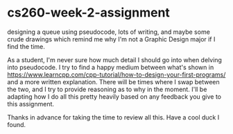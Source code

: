 # cs260-week-2-assignment
designing a queue using pseudocode, lots of writing, and maybe some crude drawings which remind me why I'm not a Graphic Design major if I find the time.

As a student, I'm never sure how much detail I should go into when delving into pseudocode. I try to find a happy medium between what's shown in https://www.learncpp.com/cpp-tutorial/how-to-design-your-first-programs/ and a more written explanation. There will be times where I swap between the two, and I try to provide reasoning as to why in the moment. I'll be adapting how I do all this pretty heavily based on any feedback you give to this assignment.

Thanks in advance for taking the time to review all this. Have a cool duck I found.
 

